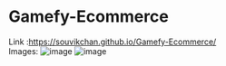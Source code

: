# Gamefy-Ecommerce
Link :https://souvikchan.github.io/Gamefy-Ecommerce/
<br>
Images: ![image](https://user-images.githubusercontent.com/89825678/156114893-70cfd0cc-cbf8-42bb-89d7-2faaad7481d1.png)
![image](https://user-images.githubusercontent.com/89825678/156114918-31083e45-0ae0-498a-9628-06d36cb28b33.png)
